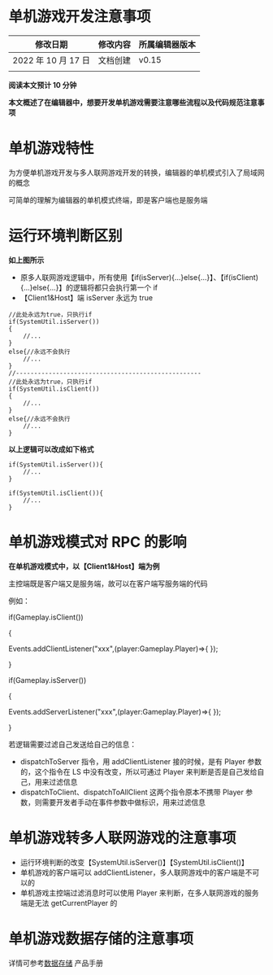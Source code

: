 # 单机游戏开发注意事项

| 修改日期            | 修改内容 | 所属编辑器版本 |
| ------------------- | -------- | -------------- |
| 2022 年 10 月 17 日 | 文档创建 | v0.15          |
|                     |          |                |

<strong>阅读本文预计 10 分钟</strong>

<strong>本文概述了在编辑器中，想要开发单机游戏需要注意哪些流程以及代码规范注意事项</strong>

# 单机游戏特性

为方便单机游戏开发与多人联网游戏开发的转换，编辑器的单机模式引入了局域网的概念

可简单的理解为编辑器的单机模式终端，即是客户端也是服务端

# 运行环境判断区别

<strong>如上图所示</strong>

- 原多人联网游戏逻辑中，所有使用【if(isServer){...}else{...}】、【if(isClient){...}else{...}】的逻辑将都只会执行第一个 if
- 【Client1&Host】端 isServer 永远为 true

```
//此处永远为true，只执行if
if(SystemUtil.isServer())
{
    //...
}
else{//永远不会执行
    //...
}
//---------------------------------------------------
//此处永远为true，只执行if
if(SystemUtil.isClient())
{
    //...
}
else{//永远不会执行
    //...
}
```

<strong>以上逻辑可以改成如下格式</strong>

```
if(SystemUtil.isServer()){
    //...
}

if(SystemUtil.isClient()){
    //...
}
```

# 单机游戏模式对 RPC 的影响

<strong>在单机游戏模式中，以【Client1&Host】端为例</strong>

主控端既是客户端又是服务端，故可以在客户端写服务端的代码

例如：

if(Gameplay.isClient())

{

Events.addClientListener("xxx",(player:Gameplay.Player)=>{ });

}

if(Gameplay.isServer())

{

Events.addServerListener("xxx",(player:Gameplay.Player)=>{ });

}

若逻辑需要过滤自己发送给自己的信息：

- dispatchToServer 指令，用 addClientListener 接的时候，是有 Player 参数的，这个指令在 LS 中没有改变，所以可通过 Player 来判断是否是自己发给自己，用来过滤信息
- dispatchToClient、dispatchToAllClient 这两个指令原本不携带 Player 参数，则需要开发者手动在事件参数中做标识，用来过滤信息

# 

# 单机游戏转多人联网游戏的注意事项

- 运行环境判断的改变【SystemUtil.isServer()】【SystemUtil.isClient()】
- 单机游戏的客户端可以 addClientListener，多人联网游戏中的客户端是不可以的
- 单机游戏主控端过滤消息时可以使用 Player 来判断，在多人联网游戏的服务端是无法 getCurrentPlayer 的

# 单机游戏数据存储的注意事项

详情可参考[数据存储](https://meta.feishu.cn/wiki/wikcnl49v1cFFHKGwNaL6rSEMVg) 产品手册
